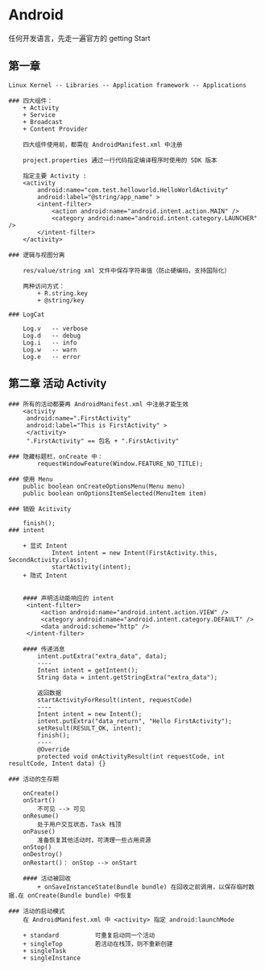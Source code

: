 # Android
任何开发语言，先走一遍官方的 getting Start


## 第一章
	Linux Kernel -- Libraries -- Application framework -- Applications

	### 四大组件： 
		+ Activity
		+ Service
		+ Broadcast
		+ Content Provider

		四大组件使用前，都需在 AndroidManifest.xml 中注册

		project.properties 通过一行代码指定编译程序时使用的 SDK 版本

		指定主要 Activity :
		<activity
			android:name="com.test.helloworld.HelloWorldActivity"
			android:label="@string/app_name" >
			<intent-filter>
				<action android:name="android.intent.action.MAIN" />
				<category android:name="android.intent.category.LAUNCHER" />
			</intent-filter>
		</activity>

	### 逻辑与视图分离

		res/value/string xml 文件中保存字符串值（防止硬编码，支持国际化）

		两种访问方式：
			+ R.string.key
			+ @string/key

	### LogCat

		Log.v 	-- verbose
		Log.d 	-- debug
		Log.i 	-- info
		Log.w 	-- warn
		Log.e 	-- error

## 第二章 活动 Activity
	
	### 所有的活动都要再 AndroidManifest.xml 中注册才能生效
		<activity
		 android:name=".FirstActivity"
		 android:label="This is FirstActivity" >
		 </activity>
		 ".FirstActivity" == 包名 + ".FirstActivity"

	### 隐藏标题栏，onCreate 中：
		 	requestWindowFeature(Window.FEATURE_NO_TITLE);

	### 使用 Menu
		public boolean onCreateOptionsMenu(Menu menu)
		public boolean onOptionsItemSelected(MenuItem item)

	### 销毁 Acitivity

		finish();
	### intent 

		+ 显式 Intent 
				Intent intent = new Intent(FirstActivity.this, SecondActivity.class);
				startActivity(intent);
		+ 隐式 Intent


		#### 声明活动能响应的 intent
		 <intent-filter> 
			 <action android:name="android.intent.action.VIEW" />
			 <category android:name="android.intent.category.DEFAULT" />
			 <data android:scheme="http" />
		 </intent-filter>

		#### 传递消息
			intent.putExtra("extra_data", data);
			----
			Intent intent = getIntent();
			String data = intent.getStringExtra("extra_data");

			返回数据
			startActivityForResult(intent, requestCode)
			----
			Intent intent = new Intent();
			intent.putExtra("data_return", "Hello FirstActivity");
			setResult(RESULT_OK, intent);
			finish();
			----
			@Override
			protected void onActivityResult(int requestCode, int resultCode, Intent data) {}

	### 活动的生存期

		onCreate()
		onStart()
			不可见 --> 可见
		onResume()
			处于用户交互状态，Task 栈顶
		onPause()
			准备恢复其他活动时，可清理一些占用资源
		onStop()
		onDestroy()
		onRestart()： onStop --> onStart

		#### 活动被回收
			+ onSaveInstanceState(Bundle bundle) 在回收之前调用，以保存临时数据.在 onCreate(Bundle bundle) 中恢复

	### 活动的启动模式
		在 AndroidManifest.xml 中 <activity> 指定 android:launchMode 

		+ standard 			可重复启动同一个活动
		+ singleTop 		若活动在栈顶，则不重新创建
		+ singleTask
		+ singleInstance



